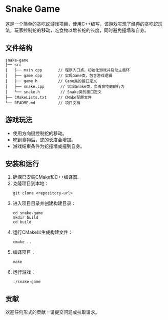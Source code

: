# Snake Game

这是一个简单的贪吃蛇游戏项目，使用C++编写。该游戏实现了经典的贪吃蛇玩法，玩家控制蛇的移动，吃食物以增长蛇的长度，同时避免撞墙和自身。

## 文件结构

```
snake-game
├── src
│   ├── main.cpp       // 程序入口点，初始化游戏并启动主循环
│   ├── game.cpp       // 实现Game类，包含游戏逻辑
│   ├── game.h         // Game类的接口定义
│   ├── snake.cpp       // 实现Snake类，负责贪吃蛇的行为
│   └── snake.h         // Snake类的接口定义
├── CMakeLists.txt     // CMake配置文件
└── README.md          // 项目文档
```

## 游戏玩法

- 使用方向键控制蛇的移动。
- 吃到食物后，蛇的长度会增加。
- 游戏结束条件为蛇撞墙或撞到自身。

## 安装和运行

1. 确保已安装CMake和C++编译器。
2. 克隆项目到本地：
   ```
   git clone <repository-url>
   ```
3. 进入项目目录并创建构建目录：
   ```
   cd snake-game
   mkdir build
   cd build
   ```
4. 运行CMake以生成构建文件：
   ```
   cmake ..
   ```
5. 编译项目：
   ```
   make
   ```
6. 运行游戏：
   ```
   ./snake-game
   ```

## 贡献

欢迎任何形式的贡献！请提交问题或拉取请求。